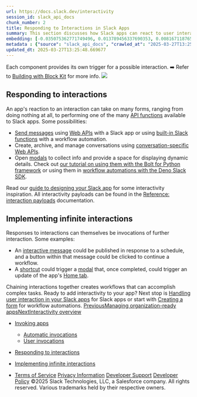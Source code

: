 ```yaml
---
url: https://docs.slack.dev/interactivity
session_id: slack_api_docs
chunk_number: 2
title: Responding to Interactions in Slack Apps
summary: This section discusses how Slack apps can react to user interactions, which can vary from doing nothing to utilizing various API functions. It highlights options such as sending messages through Web APIs and managing conversations with conversation-specific APIs.
embedding: [-0.035075362771749496, 0.013789456337690353, 0.008167118765413761, 0.019129736348986626, 0.03334541246294975, -0.029760153964161873, 0.022664852440357208, 0.007878793403506279, 0.0006640093051828444, 0.03402234986424446, -0.03194139525294304, -0.02818063460290432, -0.03482464328408241, -0.021850019693374634, 0.008956878446042538, 0.012517065741121769, -0.023178821429610252, 0.018064187839627266, 0.02604953572154045, 0.014416249468922615, 0.017963901162147522, 0.010097642429172993, -0.00015121392789296806, 0.04726022854447365, -0.039813920855522156, -0.031991537660360336, -0.016873279586434364, 0.060673605650663376, -0.040641289204359055, 0.001338204019702971, 0.04410118982195854, -0.026851831004023552, -0.010937545448541641, -0.009395633824169636, 0.04522941634058952, -0.0012042269809171557, -0.00399267440661788, 0.0366298109292984, -0.012109649367630482, 0.005769633688032627, -0.023504754528403282, -0.005349682178348303, -0.044226545840501785, 0.01582026667892933, -0.028556710109114647, 0.030712880194187164, -0.038359761238098145, -0.01879126764833927, -0.0019979041535407305, 0.043399177491664886, -0.04094214737415314, -0.01238543912768364, 0.011965487152338028, 0.022213559597730637, -0.028456423431634903, -0.00534028047695756, -0.05405466631054878, -0.011426445096731186, -0.021235762163996696, 0.021536624059081078, -0.02012006938457489, 0.009652619250118732, -0.008706160821020603, 0.028707141056656837, -0.04367496818304062, -0.011213335208594799, -0.02263977937400341, 0.014817397110164165, 0.003908057231456041, 0.014027637429535389, 0.06899742782115936, 0.030662735924124718, -0.03863554820418358, 0.05470653250813484, 0.023905903100967407, -0.018954234197735786, -0.016096055507659912, 0.011238406412303448, 0.005402959417551756, -0.021937770769000053, 0.005293270573019981, 0.016559883952140808, -0.02379307895898819, -0.0537538081407547, -0.0847424790263176, 0.007859990000724792, -0.027954988181591034, -0.005114634521305561, -0.034448567777872086, -0.007859990000724792, -0.010022427886724472, 0.003751358948647976, -0.026174895465373993, 0.03938770294189453, 0.034649141132831573, -0.037457175552845, 0.000298902130452916, 0.0071579813957214355, 0.016259022057056427, 0.04074157401919365, 0.07421234250068665, -0.04836338385939598, -0.05911915749311447, -0.03780817985534668, 0.011344961822032928, -0.01367663312703371, -0.0024460614658892155, 0.01653481088578701, -0.0020229758229106665, -0.06303034722805023, -0.06774383783340454, 0.024808485060930252, -0.03562694042921066, 0.004230855964124203, 0.006775637157261372, -0.03805889934301376, -0.001351523445919156, -0.018026579171419144, -0.01953088492155075, -0.05184835568070412, -0.022125808522105217, -0.013375772163271904, 0.007653148379176855, 0.009257739409804344, 0.0027218505274504423, -0.062127768993377686, -0.0022846620995551348, -0.006781905423849821, -0.031841106712818146, -0.023956045508384705, 0.0034160243812948465, 0.017963901162147522, 0.0007768321665935218, -0.04605678468942642, -0.015256152488291264, -0.007239464670419693, -0.06313063949346542, 0.001693909289315343, -0.017650503665208817, -0.053803950548172, 0.00920132827013731, -0.0749645009636879, 0.010103910230100155, -0.00623659510165453, -0.06428393721580505, -0.02394350990653038, 0.00937683042138815, -0.014704574830830097, -0.029409149661660194, -0.006644010543823242, 0.017562752589583397, 0.0005453103221952915, -0.021937770769000053, -0.009721566922962666, -0.0008250168757513165, 0.006079896353185177, 0.008229797706007957, 0.08168372511863708, 0.02524724043905735, -0.009282811544835567, -0.0025604513939470053, -0.0049548023380339146, -0.017261892557144165, -0.013513666577637196, -0.06909771263599396, -0.04202023521065712, -0.0069636753760278225, 0.013425915502011776, -0.06287992000579834, 0.015331367962062359, -0.018026579171419144, -0.031013740226626396, -0.05239993333816528, 0.011727306060492992, 0.011764912866055965, -0.016158735379576683, -0.04099229350686073, -0.030587520450353622, -0.011783717200160027, 0.013338164426386356, -0.0039049233309924603, -0.017976436764001846, -0.07722095400094986, -0.05816643312573433, -0.02183748409152031, 0.0031073286663740873, -0.08233559131622314, -0.010605345480144024, -0.02705240622162819, 0.0005108366603963077, -0.02127337083220482, 0.029910584911704063, 0.011163191869854927, 0.027252979576587677, 0.0700504407286644, -0.035100433975458145, 0.0056568109430372715, -0.011689698323607445, 0.009439509361982346, -0.01336323656141758, 0.05686270445585251, 0.005904394201934338, 0.03678024187684059, -0.03301947936415672, 0.027252979576587677, 0.0019367918139323592, -0.015983233228325844, 0.026325324550271034, -0.013714240863919258, -0.02572360448539257, 0.048814672976732254, -0.050218693912029266, 0.03028666041791439, -0.013714240863919258, -0.05004319176077843, -0.03615344688296318, 0.0195559561252594, 0.017788399010896683, -0.03645430877804756, 0.0285065658390522, -0.02183748409152031, 0.05601026490330696, 0.031214313581585884, -0.04294788837432861, 0.049767401069402695, 0.059871312230825424, 0.027252979576587677, -0.08699893206357956, 0.04435190558433533, 0.005612935405224562, -0.015193473547697067, 0.025034131482243538, 0.02767919935286045, -0.049416396766901016, 0.027729343622922897, -0.03718138858675957, 0.025823891162872314, -0.008242334239184856, 0.017324570566415787, 0.003685545641928911, 0.0022721262648701668, 0.01143898069858551, 0.013701705262064934, 0.061325471848249435, 0.044251617044210434, 0.02655097097158432, -0.016660170629620552, -0.0248335562646389, 0.020634040236473083, 0.032994408160448074, 0.04906539246439934, 0.008424104191362858, 0.022740066051483154, 0.0010867031523957849, 0.028155561536550522, -0.10113939642906189, 0.0021483346354216337, 0.0415438711643219, 0.009314150549471378, -0.0018082991009578109, -0.0034191582817584276, 0.0006687102722935379, -0.05079534277319908, 0.0252221692353487, -0.046984437853097916, 0.007878793403506279, 0.028255850076675415, 0.050218693912029266, 0.004425161983817816, -0.0293339341878891, 0.005396691616624594, 0.0015137061709538102, -0.003732555080205202, -0.009727834723889828, -0.029835369437932968, -0.02136112190783024, 0.024043796584010124, -0.024582838639616966, -0.004318607039749622, -0.027729343622922897, -0.013613954186439514, 0.0004552087630145252, -0.005528318230062723, 0.0076406123116612434, -0.02281528152525425, 0.010599077679216862, 0.02231384813785553, 0.015356440097093582, -0.007164249196648598, 0.009596208110451698, -0.00749018182978034, 0.03913698345422745, -0.007270804140716791, 0.03793353959918022, 0.016760457307100296, 0.046683575958013535, 0.0043750181794166565, -0.01068056095391512, 0.03622866049408913, 0.04121793806552887, -0.00462260190397501, -0.006687886081635952, 0.024369729682803154, -0.017261892557144165, 0.04530462995171547, -0.007283340208232403, -0.002975702052935958, 0.016935959458351135, 0.07130402326583862, -0.051898498088121414, 0.00592006416991353, 0.015619693323969841, -0.03815918415784836, -0.03795861080288887, -0.06854613125324249, 0.0058511169627308846, 0.07927683740854263, 0.04623228684067726, 0.015832802280783653, -0.0232289656996727, 0.004713486880064011, 0.03830961510539055, 0.02536006271839142, -0.047310370951890945, -0.005268198903650045, -0.061175040900707245, 0.008323817513883114, -0.01757528819143772, 0.0027578913141041994, -0.04939132556319237, 0.05405466631054878, -0.0075904689729213715, -0.04793716222047806, 0.03805889934301376, -0.010574005544185638, -0.03271861746907234, -0.013112518936395645, 0.018001507967710495, 0.0024523294996470213, 0.0570131316781044, -0.0030618859454989433, -0.004384420346468687, -0.02183748409152031, -0.021198155358433723, 0.026776617392897606, 0.06428393721580505, -0.01902944967150688, 0.0006005464820191264, -0.050268836319446564, 0.044853340834379196, 0.007527789566665888, -0.04670864716172218, -0.036404162645339966, -0.03795861080288887, 0.005446834955364466, 0.02335432358086109, 0.010642953217029572, -0.06714211404323578, -0.021586766466498375, 0.0013820795575156808, -0.052700795233249664, -0.002845642389729619, 0.020170213654637337, -0.0015944058541208506, 0.009370562620460987, 0.037231530994176865, 0.0024727003183215857, -0.06819512695074081, -0.004434563685208559, -0.01638438180088997, 0.06222805380821228, 0.042922817170619965, 0.02735326625406742, -0.013450987637043, -0.036404162645339966, 0.00847424753010273, 0.004067889414727688, 0.01638438180088997, 0.022501885890960693, -0.0008030791068449616, 0.0285065658390522, 0.008693625219166279, 0.014516536146402359, -0.05766499787569046, -0.014240747317671776, -0.0013170497259125113, -0.029559578746557236, 0.003776430618017912, -0.035601869225502014, 0.03489986062049866, 0.05520796775817871, -0.012824194505810738, -0.00936429388821125, -0.0203582514077425, 0.011357497423887253, -0.005641140975058079, 0.007051426451653242, 0.02722790837287903, 0.056762415915727615, -0.028305992484092712, 0.016484668478369713, -0.011946683749556541, -0.032016608864068985, 0.012134721502661705, -0.018590694293379784, -0.04542998969554901, 0.012222472578287125, -0.01979413814842701, 0.03515057638287544, 0.03825947269797325, 0.04721008241176605, 0.009464581497013569, 0.008555730804800987, -0.025949249044060707, 0.012423046864569187, -0.023818152025341988, -0.012792854569852352, -0.008010420016944408, 0.057414282113313675, 0.04818788170814514, 0.03362119942903519, -0.08574534207582474, 0.0028252715710550547, -0.029208574444055557, -0.05435552820563316, 0.06252891570329666, 0.026952119544148445, -0.018841411918401718, 0.03384684771299362, -0.07942726463079453, -0.0325431153178215, 0.03189125284552574, 0.05340280383825302, 0.011056636460125446, -0.004111764952540398, -0.020809542387723923, -0.006612671073526144, 0.007797310594469309, 0.008405299857258797, -0.013300557620823383, 0.008674821816384792, 0.020370787009596825, -0.0050049456767737865, 0.02148647978901863, -0.05112127587199211, 0.02803020365536213, -0.04352453723549843, -0.05796585977077484, 0.03537622466683388, 0.02320389449596405, -0.0447530522942543, 0.028080347925424576, 0.028456423431634903, 0.04899017512798309, -0.05580969154834747, 0.0026497694198042154, 0.006383891217410564, -0.009445777162909508, 0.031841106712818146, 0.05475667864084244, 0.010291948914527893, 0.02062150463461876, 0.018941698595881462, 0.010868598707020283, 0.002527544740587473, 0.011702233925461769, -0.022652314975857735, -0.0128304623067379, 0.021135475486516953, 0.009445777162909508, 0.011721037328243256, -0.023091070353984833, 0.044552478939294815, -0.012216204777359962, -0.016898352652788162, -0.02865699678659439, 0.004509779158979654, 0.008630946278572083, -0.012466922402381897, -0.018064187839627266, -0.0002007697767112404, 0.024081405252218246, -0.042747315019369125, 0.012510797940194607, 0.0448031984269619, 0.038836121559143066, -0.02281528152525425, 0.005522050429135561, -0.032518044114112854, 0.0035915265325456858, -0.022664852440357208, 0.009589940309524536, 0.03156531974673271, -0.012774051167070866, -0.009803050197660923, -0.005945135839283466, -0.009922140277922153, -0.04808759316802025, 0.014867540448904037, -0.012899409048259258, -0.014228211715817451, -0.04074157401919365, -0.013864671811461449, 0.03778310865163803, 0.004406358115375042, -0.02604953572154045, 0.01062414888292551, -0.03645430877804756, -0.013150126673281193, -0.0042715976014733315, -0.0017111462075263262, -0.04287267103791237, 0.00905089732259512, 0.03843497484922409, -0.0325431153178215, 0.00906970165669918, -0.05104605853557587, 0.023567434400320053, 0.015281224623322487, -0.05565926060080528, -0.0013272351352497935, 0.016421988606452942, -0.0028409413062036037, -0.008530658669769764, 0.023517290130257607, -0.008718697354197502, -0.0293339341878891, -0.053503088653087616, -0.0382344014942646, -0.01234156358987093, -0.009652619250118732, -0.014692038297653198, -0.0016421988839283586, -0.0007051426218822598, -0.0031684408895671368, -0.0029365273658186197, -0.0406663604080677, -0.02557317353785038, -0.008173386566340923, 0.005158510059118271, 0.006211523432284594, 0.038535263389348984, 0.03404742106795311, 0.010034963488578796, -0.04349946603178978, 0.02670140191912651, -0.004337410908192396, -0.030061013996601105, 0.0019461937481537461, 0.030512304976582527, 0.014566680416464806, -0.022627243772149086, 0.014554143883287907, -0.017976436764001846, 0.013338164426386356, 0.014441321603953838, -0.02290303260087967, -0.016346773132681847, 0.01931777410209179, 0.0027907979674637318, -0.03016130067408085, -0.03652952238917351, 0.0054625049233436584, 0.0009237368358299136, -0.0049767401069402695, 0.004064755514264107, 0.02400618977844715, 0.0010616314830258489, -0.03547650948166847, 0.021536624059081078, 0.010436111129820347, 0.004146238788962364, -0.000341014820151031, 0.035275936126708984, 0.013200270012021065, -0.028155561536550522, -0.032818906009197235, 0.01116945967078209, -0.02163691073656082, -0.026626186445355415, -0.022238632664084435, -0.022439206019043922, -0.0175126101821661, -0.004669611342251301, -0.032518044114112854, 0.017073854804039, -0.014391178265213966, 0.00785372219979763, 0.01197175495326519, -0.0075904689729213715, 0.002619996666908264, -0.01775079034268856, 0.011902808211743832, 0.009138648398220539, 0.02136112190783024, -0.0019054521108046174, -0.023366861045360565, -0.010542665608227253, -0.02379307895898819, 0.01035462785512209, 0.017387250438332558, -0.010649221017956734, -0.02965986728668213, -0.056461554020643234, -0.009790513664484024, -0.002326970687136054, -0.010436111129820347, -0.017261892557144165, -0.018703516572713852, 0.008148315362632275, 0.0076155406422913074, -0.00022682087728753686, -0.01582026667892933, -0.018440263345837593, -0.028882643207907677, 0.024720733985304832, -0.01566983573138714, 0.0497172586619854, 0.024319585412740707, -0.0024632983841001987, -0.04059114307165146, -0.014353570528328419, 0.025272311642766, 0.010599077679216862, 0.005641140975058079, 0.022263703867793083, -0.010085106827318668, -0.03214196860790253, 0.009251471608877182, -0.005832313094288111, 0.013964958488941193, 0.010210465639829636, 0.013664097525179386, -0.002883249893784523, -0.019982175901532173, -0.018603229895234108, -0.00663774274289608, 0.01692342385649681, 0.011746109463274479, 0.008480515331029892, -0.01805165223777294, 0.013200270012021065, 0.01570744439959526, -0.0034285602159798145, 0.01318773441016674, 0.03760760650038719, -0.01988188922405243, -0.014704574830830097, 0.014391178265213966, 0.011915343813598156, -0.011627018451690674, -0.015043043531477451, 0.048313241451978683, -0.033470772206783295, 0.04166923090815544, -0.012222472578287125, -0.025497958064079285, -0.02637546882033348, 0.006857120431959629, -0.000890046707354486, 0.005866786930710077, 0.018452798947691917, 0.016522275283932686, -0.002259590430185199, -0.006506116129457951, -0.004948534537106752, -0.009928408078849316, 0.008467979729175568, 0.014065245166420937, 0.026952119544148445, -0.04099229350686073, 0.06172661855816841, 0.05555897206068039, 0.019656242802739143, 0.014829933643341064, 0.002953764284029603, 0.02418169192969799, -0.020721791312098503, 0.009746638126671314, 0.016584955155849457, 0.0003523754421621561, -0.006167647894471884, -0.04688414931297302, -0.023065999150276184, 0.013476059772074223, -0.023003319278359413, 0.027252979576587677, 0.0325932614505291, 0.021373657509684563, -0.030863309279084206, -0.00534028047695756, -0.025848962366580963, -0.0001214412332046777, -0.011276014149188995, -0.010116446763277054, -0.006224059034138918, 0.003560186829417944, 0.021586766466498375, 0.001106290495954454, -0.043424252420663834, -0.000675761722959578, 0.0038391100242733955, -0.01635930873453617, -0.022414134815335274, -0.015544477850198746, -0.04234616458415985, 0.02181241288781166, 0.008424104191362858, 0.04377525672316551, -0.02722790837287903, 0.0012504529440775514, -0.0020229758229106665, -0.008931807242333889, 0.02477087825536728, -0.01953088492155075, 0.009088505059480667, -0.037883397191762924, -0.01724935695528984, -0.01840265654027462, -0.035601869225502014, -0.000790151534602046, -0.01618380658328533, -0.0036792776081711054, -0.013463523238897324, -0.00627420237287879, -0.001245751976966858, -0.015531942248344421, 0.02589910663664341, 0.018177010118961334, 0.03793353959918022, -0.006383891217410564, 0.00884405616670847, 0.016396917402744293, -0.038685690611600876, -0.02027050033211708, 0.01046118326485157, -0.015807731077075005, 0.03617851808667183, -0.027278050780296326, -0.008079367689788342, 0.008323817513883114, -0.009057165123522282, 0.0020543155260384083, 0.024695662781596184, 0.025673460215330124, -0.030336802825331688, -0.015206009149551392, 0.024520160630345345, -0.010517594404518604, 0.004042817745357752, 0.009458313696086407, 0.009715299122035503, -0.011050368659198284, 0.0018835143418982625, -0.0014690471580252051, 0.006314944010227919, -0.02996072731912136, -0.017863614484667778, 0.004152506589889526, 0.027428481727838516, 0.004042817745357752, 0.023003319278359413, -0.029609723016619682, 0.016334237530827522, 0.010367163456976414, -0.025610780343413353, -0.009019558317959309, -0.020847151055932045, 0.017199212685227394, 0.046182140707969666, 0.005945135839283466, 0.011633286252617836, -0.004058487713336945, -0.005970207508653402, 0.03442349657416344, -0.04625735804438591, -0.0342479944229126, -0.0019226889126002789, 0.033169910311698914, -0.05686270445585251, -0.03214196860790253, -0.0023081668186932802, -0.006430901121348143, -0.010498790070414543, 0.022088201716542244, -0.010085106827318668, -0.0031261323019862175, -0.011432712897658348, -0.031013740226626396, -0.030010871589183807, -0.029584651812911034, 0.013200270012021065, -0.003353344975039363, -0.04189487546682358, -0.0207970067858696, 0.007277071941643953, -0.008850323967635632, -0.10164082795381546, -0.014353570528328419, -0.0036604737397283316, -0.03610330447554588, -0.009477117098867893, 0.0036260001361370087, 0.02818063460290432, 0.015268689021468163, 0.02050868235528469, -0.024996522814035416, 0.009978552348911762, -0.021950306370854378, 0.010260608978569508, -0.023178821429610252, 0.007822382263839245, 0.0023771142587065697, 0.028707141056656837, 0.018941698595881462, -0.009790513664484024, -0.0358024425804615, 0.008380228653550148, -0.03179096430540085, -0.012517065741121769, 0.02379307895898819, -0.00888793170452118, -0.027102548629045486, 0.02557317353785038, 0.016133664175868034, 0.047335442155599594, -0.0024648653343319893, 0.009596208110451698, 0.03600301593542099, -0.020822077989578247, -0.009840657003223896, -0.006443436723202467, 0.02314121462404728, 0.01724935695528984, 0.024720733985304832, 0.018064187839627266, -0.022777674719691277, 0.024645518511533737, -0.013613954186439514, 0.020320644602179527, -0.011984290555119514, 0.031038811430335045, 0.005493844859302044, -0.021285906434059143, 0.010686828754842281, -0.0120156304910779, 0.04207037761807442, 0.040014494210481644, -0.011457784101366997, 0.019681314006447792, -0.02637546882033348, 0.012222472578287125, 0.024632982909679413, -0.030687807127833366, 0.02489623613655567, 0.014742182567715645, 0.02255202829837799, 0.034799572080373764, -0.0042998031713068485, 0.015093186870217323, -0.01694849506020546, 0.04460262134671211, 0.01157060731202364, 0.008618409745395184, -0.024495087563991547, -0.03043709136545658, 0.03141488879919052, 0.015531942248344421, 0.020822077989578247, -0.009520992636680603, 0.007684487849473953, 0.027002261951565742, 0.0215993020683527, 0.01336323656141758, -0.010479986667633057, 0.004885855130851269, -0.008305013179779053, 0.037081100046634674, -0.013150126673281193, 0.04467783868312836, 0.044727981090545654, 0.014792325906455517, 0.011564339511096478, -0.009828121401369572, 0.004726022481918335, 0.002021408872678876, -0.012435582466423512, 0.015318832360208035, 0.007383626885712147, -0.012322759255766869, -0.036755166947841644, -0.01440371386706829, 0.02524724043905735, 0.018741125240921974, 0.01896676979959011, 0.03730674833059311, -0.009834389202296734, 0.021862555295228958, 0.015043043531477451, 0.011319889687001705, 0.0020135738886892796, -0.04603171348571777, 0.029559578746557236, -0.02848149463534355, 0.02672647312283516, 0.013776920735836029, 0.04297295957803726, 0.00035550942993722856, -0.010718167759478092, -0.00502374954521656, 0.03256818652153015, -0.008405299857258797, -0.008004152216017246, 0.008399032056331635, -0.007653148379176855, 0.00937683042138815, -0.0008939641993492842, 0.008167118765413761, -0.0175126101821661, -0.05159763619303703, -0.0030618859454989433, -0.009677691385149956, -0.004879587329924107, 0.03555172681808472, -0.024231834337115288, 0.008618409745395184, -0.013375772163271904, 0.023717865347862244, 0.04202023521065712, -0.014127925038337708, 0.013990029692649841, -0.020044855773448944, 0.012849265709519386, 0.04006463661789894, 0.0025933580473065376, -0.02352982573211193, 0.025798818096518517, -0.012661227956414223, -0.017312034964561462, -0.013313093222677708, -0.023065999150276184, -0.001309998333454132, 0.0010443945648148656, -0.019342845305800438, 0.021047724410891533, -0.039813920855522156, -0.0382845439016819, -0.0010161888785660267, -3.9713242586003616e-05, 0.010279412381350994, 0.021122939884662628, 0.016635097563266754, 0.004017746075987816, -0.0051459744572639465, -0.05796585977077484, 0.01548179890960455, 0.038685690611600876, -0.018126867711544037, 0.037056028842926025, 0.025773746892809868, -0.010956349782645702, -0.009903336875140667, -0.0004230855847708881, -0.01287433784455061, 0.019819209352135658, -0.0012339996173977852, 0.011113048531115055, -0.0067254938185215, -0.021060260012745857, 0.03474942967295647, -0.007283340208232403, 0.022414134815335274, 0.030035942792892456, -0.00267014023847878, -0.020433466881513596, 0.006794441025704145, 0.020546289160847664, -0.027954988181591034, 0.03808397054672241, 0.009238936007022858, 0.0023504754062741995, 0.02329164557158947, 0.004606931935995817, -0.010072571225464344, 0.021862555295228958, -0.021235762163996696, -0.011382569558918476, 0.03133967146277428, 0.0634816437959671, -0.008612141944468021, -0.002651336370036006, -0.026350397616624832, 0.003173141973093152, -0.011000225320458412, -0.01813940331339836, -0.0009198194020427763, 0.0013914814917370677, -0.01697356626391411, 0.01929270289838314, -0.0015779525274410844, -0.03730674833059311, 0.03246790170669556, 0.018979305401444435, -0.034298136830329895, 0.03349584341049194, 0.01694849506020546, 0.043098319321870804, 0.00811697542667389, 0.023404467850923538, -0.019919496029615402, 0.014804861508309841, -0.005227457266300917, 0.02981029637157917, -0.007878793403506279, -0.044076114892959595, 0.015055579133331776, -0.02622503787279129, -0.04018999636173248, -0.03229239955544472, 0.0062334612011909485, -0.0174875371158123, -0.0085369274020195, 0.013526203110814095, -0.055960118770599365, -0.0020997580140829086, -0.01548179890960455, 0.00982185360044241, 0.009696494787931442, 0.016020840033888817, -0.03304455056786537, 0.004650807473808527, 0.028732212260365486, -0.04415133222937584, 0.005970207508653402, -0.027403410524129868, 0.05134692043066025, 0.012886873446404934, 0.006788173224776983, 0.022714994847774506, -0.016221415251493454, -0.04856395721435547, -0.04003956541419029, -0.025773746892809868, 0.0414937287569046, -0.010072571225464344, -0.023417003452777863, -0.01603337749838829, 0.006800709292292595, 0.015782659873366356, 0.012987160123884678, -0.0069636753760278225, 0.016484668478369713, -0.03289411962032318, 0.01929270289838314, 0.012046970427036285, -0.008010420016944408, -0.02065911330282688, 0.022125808522105217, 0.0537538081407547, -0.01130735408514738, -0.01309998333454132, -0.027478625997900963, 0.02865699678659439, -0.027729343622922897, 0.019919496029615402, 0.016083519905805588, 0.008593338541686535, -0.019781602546572685, 0.04420147463679314, 0.00932041835039854, 0.04207037761807442, -0.015569549985229969, 0.023065999150276184, -0.019957104697823524, 0.0025009058881551027, 0.005757098086178303, -0.0174875371158123, -0.012899409048259258, 0.025848962366580963, -0.0285065658390522, -0.012354099191725254, 0.012366634793579578, -0.010517594404518604, 0.05580969154834747, -0.027127621695399284, 0.011344961822032928, -0.0071579813957214355, 0.039362628012895584, 0.03898655250668526, -0.01647213287651539, -0.012053238227963448, 0.007226928602904081, -0.0036573398392647505, -0.019330309703946114, 0.0038297080900520086, 0.029935656115412712, -0.007371091283857822, -0.022539492696523666, 0.03143996000289917, -0.006293006241321564, -0.008173386566340923, 0.0017973302165046334, -0.0301362294703722, 0.025284849107265472, -0.02918350324034691, 0.02361757680773735, 0.0010929710697382689, -0.030261589214205742, 0.011263478547334671, 0.003353344975039363, -0.01434103399515152, 0.015318832360208035, 0.015017971396446228, 0.0011580009013414383, -0.022263703867793083, 0.009426973760128021, 0.020308109000325203, -0.03239268437027931, 0.0015176236629486084, 0.02589910663664341, 0.037858325988054276, -0.008442907594144344, -0.007239464670419693, 0.010981420986354351, 0.006023485213518143, -0.0052713328041136265, 0.004519180860370398, -0.03194139525294304, -0.028080347925424576, -0.01409031730145216, 0.014077780768275261, -0.050745200365781784, -0.0034160243812948465, -0.020822077989578247, -0.02257710136473179, -0.016421988606452942, 0.0016108591808006167, -0.016083519905805588, -0.008505587466061115, -0.012861802242696285, 0.019004378467798233, 0.012228740379214287, -0.0007478429470211267, 0.006180183496326208, -0.019192416220903397, -0.021235762163996696, -0.004343678709119558, 0.07351033389568329, -0.009552332572638988, 0.007954008877277374, 0.01718667708337307, 0.016785528510808945, 0.007145445328205824, 0.02750369720160961, 0.028456423431634903, -0.04555534943938255, -0.03276876360177994, -0.032518044114112854, -0.0014126357855275273, 0.0187285877764225, 0.0010099209612235427, -0.007747167255729437, -0.0038955213967710733, 0.007697023916989565, 0.01555701345205307, 0.027102548629045486, -0.010235536843538284, 0.012354099191725254, 0.037532392889261246, 0.009032093919813633, 0.02559824474155903, -0.015757586807012558, -0.016559883952140808, 0.028055274859070778, -0.013350700959563255, 0.023091070353984833, 0.003557052928954363, -2.6002135200542398e-05, -0.020082462579011917, 0.014629359357059002, 0.0056035337038338184, -0.016409453004598618, -0.007828650064766407, -0.013463523238897324, -0.013375772163271904, 0.020107533782720566, -0.0007897597388364375, -0.006293006241321564, -0.03143996000289917, 0.012065773829817772, -0.014616823755204678, -0.006712957751005888, -0.006825780961662531, -0.021561695262789726, -0.01899184100329876, 0.001758155645802617, 0.00024386182485613972, -0.035075362771749496, 0.033796705305576324, 0.019217487424612045, -0.014554143883287907, -0.0042966692708432674, -0.008336353115737438, 0.016998639330267906, 0.016171270981431007, -0.028581781312823296, -0.0005319909541867673, -0.05305179953575134, 0.03472435846924782, 0.00444396585226059, 0.03570215404033661, -0.009803050197660923, -0.02652589976787567, -0.011370033025741577, 0.01938045397400856, 0.006079896353185177, 0.01840265654027462, 0.01530629675835371, 0.037081100046634674, 0.04026521369814873, 0.009270275011658669, -0.01825222559273243, 0.011069172993302345, -0.010022427886724472, 0.0003218192723579705, 0.026927046477794647, 0.03046216256916523, -0.00039546750485897064, -0.023592505604028702, 0.010285681113600731, 0.010642953217029572, -0.013112518936395645, 0.019004378467798233, 0.01035462785512209, -0.00022819198784418404, -0.021047724410891533, -0.01309998333454132, 0.007051426451653242, 0.0003733338671736419, 0.038359761238098145, 0.017412321642041206, 0.005402959417551756, -0.006531187798827887, -0.004663343541324139, 0.002095057163387537, -0.022890496999025345, -0.022125808522105217, 0.006944871507585049, 0.02376800775527954, 0.01242931466549635, -0.01716160587966442, -0.02465805411338806, 0.02572360448539257, -0.028782356530427933, 0.00030066497856751084, 0.0016265290323644876, 0.019067056477069855, -0.014792325906455517, -0.021461408585309982, 0.007841186597943306, 0.009796781465411186, 0.021060260012745857, 0.002482102019712329, -0.011959219351410866, 0.004008344374597073, -0.012247543781995773, -0.055107682943344116, 0.017913756892085075, -0.007496449630707502, -0.020170213654637337, 0.016672706231474876, -0.01879126764833927, 0.015719980001449585, 0.005644275341182947, -0.017111461609601974, -0.001755021745339036, 0.025234704837203026, 0.0025259775575250387, 0.023366861045360565, 0.020107533782720566, -5.7537679822416976e-05, -0.048814672976732254, -0.0014698306331411004, -0.0011713203275576234, -0.02124829776585102, 0.029058145359158516, -0.00753405736759305, -0.004243391565978527, 0.039362628012895584, 0.005954538006335497, -0.008455444127321243, 0.0334206260740757, 0.019392989575862885, 0.0012136287987232208, -0.01368916966021061, 0.018653374165296555, -0.0023222698364406824, 0.008242334239184856, 0.024307049810886383, 0.024632982909679413, 0.013626489788293839, -0.002021408872678876, -0.012636155821383, -0.018628301098942757, -0.009790513664484024, 0.00019019264436792582, -0.029083216562867165, -0.004005210008472204, -0.021561695262789726, -0.01760036125779152, -0.007320947479456663, 0.029609723016619682, -0.008850323967635632, -0.019067056477069855, -0.0015622826758772135, -0.0026952119078487158, 0.00047793000703677535, -0.032818906009197235, 0.004045951645821333, -0.019280167296528816, 0.014616823755204678, 0.04106750711798668, -0.016020840033888817, -0.0325932614505291, 0.040465787053108215, -0.016760457307100296, -0.03159039095044136, -0.05194864049553871, 0.009326687082648277, 0.011815057136118412, -0.01744993031024933, 0.02320389449596405, 0.028305992484092712, -0.03758253529667854, -0.010323287919163704, 0.011827592737972736, 0.013927350752055645, -0.01988188922405243, 0.014767253771424294, -0.020132606849074364, -0.029609723016619682, 0.019342845305800438, -0.007327215746045113, 0.004798104055225849, 0.01116945967078209, 0.03063766472041607, 0.02652589976787567, 0.010599077679216862, -0.039838992059230804, -0.03108895570039749, -0.007145445328205824, -0.0063619534485042095, 0.016484668478369713, -0.018302369862794876, 0.013526203110814095, -0.000622875988483429, 0.007722095586359501, -0.035401295870542526, -0.0025667191948741674, 0.0358024425804615, 0.0070388903841376305, 0.026776617392897606, 0.02257710136473179, -0.0025839561130851507, 0.027654128149151802, 0.004346812609583139, -0.024156620725989342, -0.05229964479804039, -0.01546926237642765, 0.019631171599030495, -0.013200270012021065, 0.042621955275535583, 0.0009832822252064943, 0.010780847631394863, -0.01250452920794487, -0.019656242802739143, -0.04395075887441635, 0.021310977637767792, 0.017048781737685204, -0.016722848638892174, 0.029108287766575813, 0.001303730416111648, -0.028732212260365486, -0.04214559122920036, -0.013125055469572544, 0.01879126764833927, -0.013112518936395645, -0.010975153185427189, 0.007320947479456663, -0.031239386647939682, -0.013726776465773582, 0.0016421988839283586, 0.002673274138942361, 0.017136532813310623, 0.010655488818883896, -0.012836730107665062, 0.024971451610326767, 0.012466922402381897, 0.05766499787569046, 0.02124829776585102, 0.010517594404518604, 0.014817397110164165, -0.004691549111157656, 0.01594562642276287, -0.005124036688357592, 0.020546289160847664, 0.011558071710169315, -0.05360337719321251, 0.015256152488291264, -0.005089562851935625, 0.0007176785147748888, -0.028606854379177094, 0.004682146944105625, 0.01095008198171854, -0.018239689990878105, -0.005528318230062723, 0.04477812349796295, 0.028080347925424576, -0.0018318039365112782, -0.037557464092969894, 0.039638418704271317, 0.015832802280783653, -0.0006710607558488846, -0.003563320729881525, -0.018841411918401718, 0.034473638981580734, -0.04034042730927467, -0.042421381920576096, 0.010009891353547573, -0.007653148379176855, -0.013262949883937836, -0.009326687082648277, 0.013864671811461449, -0.006556259468197823, -0.005456237122416496, -0.0027140157762914896, -0.010404771193861961, 0.012767782434821129, -0.002703046891838312, 0.01760036125779152, 0.010856063105165958, 0.018064187839627266, 0.004964204039424658, 0.002632532501593232, -0.009683959186077118, 0.02720283716917038, 2.847503128577955e-05, 0.021524086594581604, -0.013225342147052288, 0.029459292069077492, -0.004628869704902172, 0.001758155645802617, 0.06313063949346542, -0.002787663834169507, 0.0191673431545496, -0.023981118574738503, -0.00543116545304656, 0.021148011088371277, 0.004816907923668623, -6.287521682679653e-05, -0.014378641732037067, -0.008210994303226471, -0.020170213654637337, 0.025472886860370636, -0.016672706231474876, 0.015105722472071648, 0.0067192260175943375, -0.0065813311375677586, 0.026425613090395927, 0.014717110432684422, -0.015180937945842743, 0.016284093260765076, 0.017111461609601974, 0.014228211715817451, -0.0070138187147676945, -0.020395860075950623, -0.015632228925824165, 0.015356440097093582, 0.020044855773448944, 0.02337939664721489, 0.00020801708160433918, 0.0029615990351885557, 0.03076302260160446, 0.04705965146422386, -0.0013946155086159706, 0.0041337027214467525, -0.02640054002404213, -0.00022192405594978482, -0.008204726502299309, 0.03286904841661453, 0.01327548548579216, 0.016760457307100296, 0.009834389202296734, 0.0179262924939394, 0.02750369720160961, -0.0023003320675343275, 0.01988188922405243, -0.03442349657416344, 0.030737951397895813, 0.013388308696448803, 0.04021506756544113, -0.021611837670207024, 0.009621279314160347, 0.011652090586721897, -0.021461408585309982, -0.01925509423017502, 0.01570744439959526, -0.029860440641641617, -0.026801688596606255, -0.017913756892085075, 0.005666213110089302, -0.011520463973283768, 0.0317157506942749, -0.030186373740434647, -0.01686074398458004, 0.0074525740928947926, -0.005738294217735529, -0.010868598707020283, -0.03319498151540756, 0.03384684771299362, -0.008098171092569828, 0.004161908756941557, -0.0383346863090992, -0.03108895570039749, -0.045680709183216095, -0.018766196444630623, -0.019819209352135658, 0.029760153964161873, -0.026174895465373993, 0.017876150086522102, 0.013626489788293839, 0.023780543357133865, -0.008913002908229828, -0.04056607186794281, -0.010298216715455055, 0.01902944967150688]
metadata : {"source": "slack_api_docs", "crawled_at": "2025-03-27T13:25:48.668689", "url_path": "/interactivity", "chunk_size": 3673}
updated_dt: 2025-03-27T13:25:48.669677
---
```

Each component provides its own trigger for a possible interaction.
➡️ Refer to [Building with Block Kit](https://docs.slack.dev/block-kit) for more info.
![](https://docs.slack.dev/assets/images/bk_landing_bkb-81a42ef126a7e67a38e69dfc63db06ee.png)
## Responding to interactions[​](https://docs.slack.dev/interactivity#responses "Direct link to Responding to interactions")
An app's reaction to an interaction can take on many forms, ranging from doing nothing at all, to performing one of the many [API functions](https://docs.slack.dev/apis) available to Slack apps.
Some possibilities:
  * [Send messages](https://docs.slack.dev/messaging) using [Web APIs](https://docs.slack.dev/apis/web-api/) with a Slack app or using [built-in Slack functions](https://tools.slack.dev/deno-slack-sdk/guides/creating-slack-functions) with a workflow automation.
  * Create, archive, and manage conversations using [conversation-specific Web APIs](https://docs.slack.dev/apis/web-api/using-the-conversations-api).
  * Open [modals](https://docs.slack.dev/surfaces/modals) to collect info and provide a space for displaying dynamic details. Check out [our tutorial on using them with the Bolt for Python framework](https://tools.slack.dev/bolt-python/tutorial/modals) or using them in [workflow automations with the Deno Slack SDK](https://tools.slack.dev/deno-slack-sdk/guides/creating-an-interactive-modal).


Read our [guide to designing your Slack app](https://docs.slack.dev/surfaces/app-design) for some interactivity inspiration.
All interactivity payloads can be found in the [Reference: interaction payloads](https://docs.slack.dev/reference/interaction-payloads) documentation.
## Implementing infinite interactions[​](https://docs.slack.dev/interactivity#chaining "Direct link to Implementing infinite interactions")
Responses to interactions can themselves be invocations of further interaction.
Some examples:
  * An [interactive message](https://docs.slack.dev/messaging) could be published in response to a schedule, and a button within that message could be clicked to continue a workflow.
  * A [shortcut](https://docs.slack.dev/interactivity/implementing-shortcuts) could trigger a [modal](https://docs.slack.dev/surfaces/modals) that, once completed, could trigger an update of the app's [Home tab](https://docs.slack.dev/surfaces/app-home).


Chaining interactions together creates workflows that can accomplish complex tasks.
Ready to add interactivity to your app? Next stop is [Handling user interaction in your Slack apps](https://docs.slack.dev/interactivity/handling-user-interaction) for Slack apps or start with [Creating a form](https://tools.slack.dev/deno-slack-sdk/guides/creating-a-form) for workflow automations.
[PreviousManaging organization-ready apps](https://docs.slack.dev/enterprise-grid/organization-ready-apps)[NextInteractivity overview](https://docs.slack.dev/interactivity/)
  * [Invoking apps](https://docs.slack.dev/interactivity#triggers)
    * [Automatic invocations](https://docs.slack.dev/interactivity#automatic)
    * [User invocations](https://docs.slack.dev/interactivity#user)
  * [Responding to interactions](https://docs.slack.dev/interactivity#responses)
  * [Implementing infinite interactions](https://docs.slack.dev/interactivity#chaining)


  * [Terms of Service](https://slack.com/terms-of-service/user) [Privacy Information](https://slack.com/trust/privacy/privacy-policy) [Developer Support](https://docs.slack.dev/developer-support) [Developer Policy](https://docs.slack.dev/developer-policy)
©2025 Slack Technologies, LLC, a Salesforce company. All rights reserved. Various trademarks held by their respective owners.